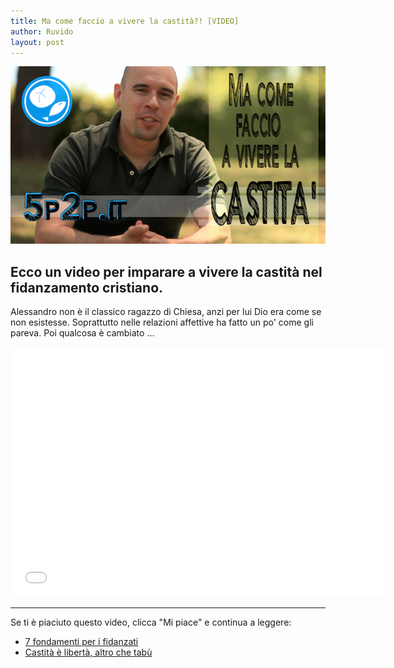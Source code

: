 ```yaml
---
title: Ma come faccio a vivere la castità?! [VIDEO]
author: Ruvido
layout: post
---
```


![](/img/posts/video-castita.png)

## Ecco un video per imparare a vivere la castità nel fidanzamento cristiano.

Alessandro non è il classico ragazzo di Chiesa, anzi per lui Dio era come se non esistesse. Soprattutto nelle relazioni affettive ha fatto un po' come gli pareva. Poi qualcosa è cambiato ... &nbsp;


<div class="video">
<iframe width="600" height="400" src="//www.youtube.com/embed/MBohdb6V_zQ?vq=hd720" frameborder="0"> </iframe>
</div>



---
Se ti è piaciuto questo video, clicca "Mi piace" e continua a leggere:

- [7 fondamenti per i fidanzati](http://5p2p.it/2013/11/08/sette-pilastri.html)
- [Castità è libertà, altro che tabù](http://5p2p.it/2013/05/10/castita-liberta.html)

